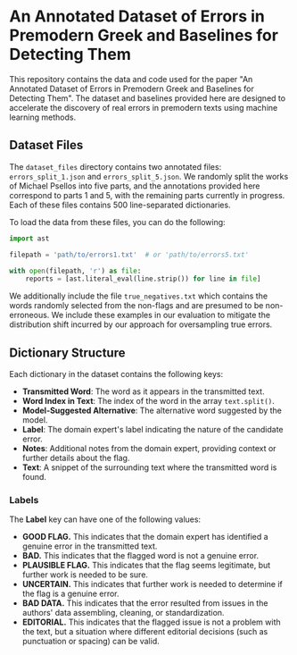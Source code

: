 # An Annotated Dataset of Errors in Premodern Greek and Baselines for Detecting Them

This repository contains the data and code used for the paper "An Annotated Dataset of Errors in Premodern Greek and Baselines for Detecting Them". The dataset and baselines provided here are designed to accelerate the discovery of real errors in premodern texts using machine learning methods.

## Dataset Files

The `dataset_files` directory contains two annotated files: `errors_split_1.json` and `errors_split_5.json`. We randomly split the works of Michael Psellos into five parts, and the annotations provided here correspond to parts 1 and 5, with the remaining parts currently in progress. Each of these files contains 500 line-separated dictionaries.

To load the data from these files, you can do the following:

```python
import ast

filepath = 'path/to/errors1.txt'  # or 'path/to/errors5.txt'

with open(filepath, 'r') as file:
    reports = [ast.literal_eval(line.strip()) for line in file]

```
We additionally include the file `true_negatives.txt` which contains the words randomly selected from the non-flags and are presumed to be non-erroneous. We include these examples in our evaluation to mitigate the distribution shift incurred by our approach for oversampling true errors. 

## Dictionary Structure

Each dictionary in the dataset contains the following keys:

- **Transmitted Word**: The word as it appears in the transmitted text.
- **Word Index in Text**: The index of the word in the array `text.split()`.
- **Model-Suggested Alternative**: The alternative word suggested by the model.
- **Label**: The domain expert's label indicating the nature of the candidate error.
- **Notes**: Additional notes from the domain expert, providing context or further details about the flag.
- **Text**: A snippet of the surrounding text where the transmitted word is found.

### Labels

The **Label** key can have one of the following values:

- **GOOD FLAG.** This indicates that the domain expert has identified a genuine error in the transmitted text.
- **BAD.** This indicates that the flagged word is not a genuine error.
- **PLAUSIBLE FLAG.** This indicates that the flag seems legitimate, but further work is needed to be sure.
- **UNCERTAIN.** This indicates that further work is needed to determine if the flag is a genuine error.
- **BAD DATA.** This indicates that the error resulted from issues in the authors' data assembling, cleaning, or standardization.
- **EDITORIAL.** This indicates that the flagged issue is not a problem with the text, but a situation where different editorial decisions (such as punctuation or spacing) can be valid.



